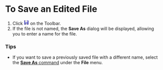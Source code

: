 # To Save an Edited File

1. Click ![Save](../../images/filesave.gif) on the
Toolbar.
2. If the file is not named, the **Save As** dialog will be displayed,
allowing you to enter a name for the file.

### Tips

- If you want to save a previously saved file with a different name, select
the [**Save As** command](../../cmd/file/file_save_as) under the
**File** menu.

